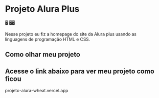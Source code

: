 <h1>Projeto Alura Plus</h1>🖥️
🖥️🖥️
<p>Nesse projeto eu fiz a homepage do site da Alura plus usando as linguagens de programação HTML e CSS.</p>
<section class=" principal container ">
  <h1>Como olhar meu projeto</h1>
  <h2>Acesse o link abaixo para ver meu projeto como ficou</h2>
  <p>projeto-alura-wheat.vercel.app</p>
  
